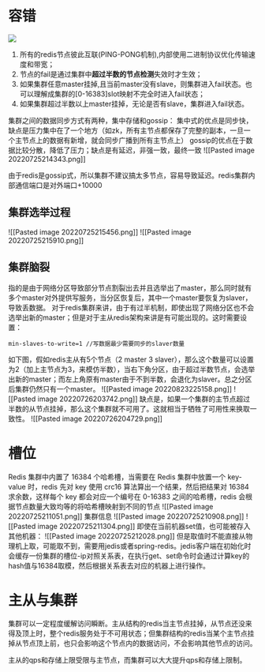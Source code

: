 # 容错
![](https://oscimg.oschina.net/oscnet/d45309bcb942d63093f1cff425662996921.jpg)
1. 所有的redis节点彼此互联(PING-PONG机制),内部使用二进制协议优化传输速度和带宽；
2. 节点的fail是通过集群中**超过半数的节点检测**失效时才生效；
3. 如果集群任意master挂掉,且当前master没有slave，则集群进入fail状态。也可以理解成集群的\[0-16383\]slot映射不完全时进入fail状态；
4. 如果集群超过半数以上master挂掉，无论是否有slave，集群进入fail状态。

集群之间的数据同步方式有两种，集中存储和gossip：
集中式的优点是同步快，缺点是压力集中在了一个地方（如zk，所有主节点都保存了完整的副本，一旦一个主节点上的数据有新增，就会同步广播到所有主节点上）
gossip的优点在于数据比较分散，降低了压力；缺点是有延迟，非强一致，最终一致
![[Pasted image 20220725214343.png]]

由于redis是gossip式，所以集群不建议搞太多节点，容易导致延迟。redis集群内部通信端口是对外端口+10000

## 集群选举过程
![[Pasted image 20220725215456.png]]
![[Pasted image 20220725215910.png]]

## 集群脑裂
指的是由于网络分区导致部分节点割裂出去并且选举出了master，那么同时就有多个master对外提供写服务，当分区恢复后，其中一个master要恢复为slaver，导致丢数据。
对于redis集群来讲，由于有过半机制，即使出现了网络分区也不会选举出新的master；但是对于主从redis架构来讲是有可能出现的。这时需要设置：
```shell
min-slaves-to-write=1 //写数据最少需要同步的slaver数量
```
如下图，假如redis主从有5个节点（2 master 3 slaver），那么这个数量可以设置为2（加上主节点为3，来模仿半数），当右下角分区，由于超过半数节点，会选举出新的master；而左上角原有master由于不到半数，会退化为slaver。总之分区后集群仍然只有一个master。
![[Pasted image 20220823225158.png]]
![[Pasted image 20220726203742.png]]
缺点是，如果一个集群的主节点超过半数的从节点挂掉，那么这个集群就不可用了。这就相当于牺牲了可用性来换取一致性。
![[Pasted image 20220726204729.png]]

# 槽位
Redis 集群中内置了 16384 个哈希槽，当需要在 Redis 集群中放置一个 key-value 时，redis 先对 key 使用 crc16 算法算出一个结果，然后把结果对 16384 求余数，这样每个 key 都会对应一个编号在 0-16383 之间的哈希槽，redis 会根据节点数量大致均等的将哈希槽映射到不同的节点
![[Pasted image 20220725211051.png]]
集群信息
![[Pasted image 20220725210908.png]]
![[Pasted image 20220725211304.png]]
即使在当前机器set值，也可能被存入其他机器：
![[Pasted image 20220725212028.png]]
但是取值时不能直接从物理机上取，可能取不到，需要用jedis或者spring-redis。jedis客户端在初始化时会缓存一份集群的槽位-ip对照关系表，在执行get、set命令时会通过计算key的hash值与16384取模，然后根据关系表去对应的机器上进行操作。

# 主从与集群
集群可以一定程度缓解访问瞬断。主从结构的redis当主节点挂掉，从节点还没来得及顶上时，整个redis服务处于不可用状态；但集群结构的redis当某个主节点挂掉从节点顶上前，也只会影响这个节点内的数据访问，不会影响其他节点的访问。

主从的qps和存储上限受限与主节点，而集群可以大大提升qps和存储上限制。




